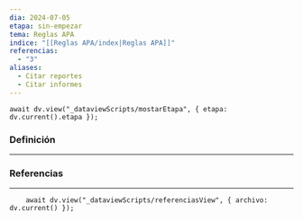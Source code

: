 ```yaml
---
dia: 2024-07-05
etapa: sin-empezar
tema: Reglas APA
indice: "[[Reglas APA/index|Reglas APA]]"
referencias:
  - "3"
aliases:
  - Citar reportes
  - Citar informes
---
```

```dataviewjs
await dv.view("_dataviewScripts/mostarEtapa", { etapa: dv.current().etapa });
```
### Definición
---




### Referencias
---
```dataviewjs
    await dv.view("_dataviewScripts/referenciasView", { archivo: dv.current() });
```